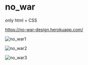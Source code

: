 # no_war

only html + CSS

https://no-war-design.herokuapp.com/

![no_war1](https://user-images.githubusercontent.com/59493506/155905522-db297a3f-0d52-4f53-b898-d23ca3da887b.jpg)

![no_war2](https://user-images.githubusercontent.com/59493506/155905524-f68b848b-e75d-4fd6-a66e-7088057ee012.jpg)

![no_war3](https://user-images.githubusercontent.com/59493506/155905526-9ebfe430-c816-4bca-af44-eb595d0b2b18.jpg)
